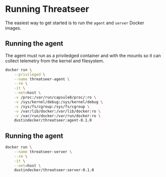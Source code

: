 # Running Threatseer

The easiest way to get started is to run the `agent` and `server` Docker images.

## Running the agent

The agent must run as a priviledged container and with the mounts so it can collect telemetry from the kernel and filesystem.

```bash
docker run \
    --privileged \
    --name threatseer-agent \
    --rm \
    -it \
    --net=host \
    -v /proc:/var/run/capsule8/proc/:ro \
    -v /sys/kernel/debug:/sys/kernel/debug \
    -v /sys/fs/cgroup:/sys/fs/cgroup \
    -v /var/lib/docker:/var/lib/docker:ro \
    -v /var/run/docker:/var/run/docker:ro \
    dustindecker/threatseer:agent-0.1.0
```

## Running the agent

```bash
docker run \
    --name threatseer-server \
    --rm \
    -it \
    --net=host \
    dustindecker/threatseer:server-0.1.0
```